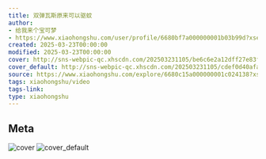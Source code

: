 ```yaml
---
title: 双弹瓦斯原来可以驱蚊
author:
- 给我来个宝可梦
- https://www.xiaohongshu.com/user/profile/6680bf7a000000001b03b99d?xsec_token=undefined
created: 2025-03-23T00:00:00
modified: 2025-03-23T00:00:00
cover: http://sns-webpic-qc.xhscdn.com/202503231105/be6c6e2a12dff27e83f24efaf86313a5/spectrum/1040g0k0314ldqbgs5s005pk0ntt6vectp7626no!nc_n_webp_prv_1
cover_default: http://sns-webpic-qc.xhscdn.com/202503231105/cdef0d40afab230e19cc5dba3382d909/spectrum/1040g0k0314ldqbgs5s005pk0ntt6vectp7626no!nc_n_webp_mw_1
source: https://www.xiaohongshu.com/explore/6680c15a000000001c024138?xsec_token=AByfm5VRcKRLoaA4iNppbKbMpSVEd6hKY-ALPQMrGacEk=
tags: xiaohongshu/video
tags-link:
type: xiaohongshu
---
```


## Meta

![cover](http://sns-webpic-qc.xhscdn.com/202503231105/be6c6e2a12dff27e83f24efaf86313a5/spectrum/1040g0k0314ldqbgs5s005pk0ntt6vectp7626no!nc_n_webp_prv_1)
![cover_default](http://sns-webpic-qc.xhscdn.com/202503231105/cdef0d40afab230e19cc5dba3382d909/spectrum/1040g0k0314ldqbgs5s005pk0ntt6vectp7626no!nc_n_webp_mw_1)
